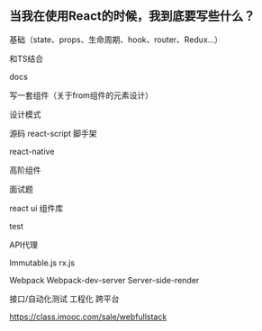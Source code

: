 
## 当我在使用React的时候，我到底要写些什么？


基础（state、props、生命周期、hook、router、Redux...）

和TS结合

docs

写一套组件（关于from组件的元素设计）

设计模式

源码 react-script 脚手架

react-native

高阶组件

面试题

react ui 组件库  

test

API代理

Immutable.js  rx.js

Webpack 
Webpack-dev-server
Server-side-render


接口/自动化测试
工程化
跨平台


https://class.imooc.com/sale/webfullstack












